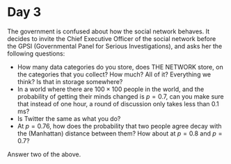 # Day 3

The government is confused about how the social network behaves. It decides to invite the Chief Executive Officer of the social network before the GPSI (Governmental Panel for Serious Investigations), and asks her the following questions:

* How many data categories do you store, does THE NETWORK store, on the categories that you collect? How much? All of it? Everything we think? Is that in storage somewhere?
* In a world where there are $100 \times 100$ people in the world, and the probability of getting their minds changed is $p=0.7$, can you make sure that instead of one hour, a round of discussion only takes less than 0.1 ms?
* Is Twitter the same as what you do?
* At $p=0.76$, how does the probability that two people agree decay with the (Manhattan) distance between them? How about at $p=0.8$ and $p=0.7$?

Answer two of the above.
